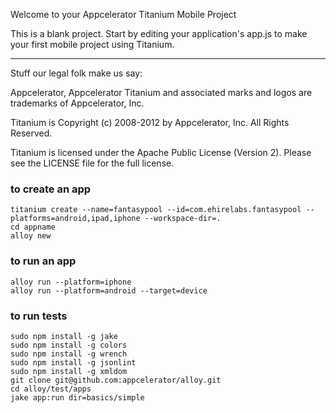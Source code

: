 Welcome to your Appcelerator Titanium Mobile Project

This is a blank project.  Start by editing your application's app.js to 
make your first mobile project using Titanium.



----------------------------------
Stuff our legal folk make us say:

Appcelerator, Appcelerator Titanium and associated marks and logos are 
trademarks of Appcelerator, Inc. 

Titanium is Copyright (c) 2008-2012 by Appcelerator, Inc. All Rights Reserved.

Titanium is licensed under the Apache Public License (Version 2). Please
see the LICENSE file for the full license.




### to create an app

```
titanium create --name=fantasypool --id=com.ehirelabs.fantasypool --platforms=android,ipad,iphone --workspace-dir=.
cd appname
alloy new
```

### to run an app

```
alloy run --platform=iphone
alloy run --platform=android --target=device
```

### to run tests

```
sudo npm install -g jake
sudo npm install -g colors
sudo npm install -g wrench
sudo npm install -g jsonlint
sudo npm install -g xmldom
git clone git@github.com:appcelerator/alloy.git
cd alloy/test/apps
jake app:run dir=basics/simple
```